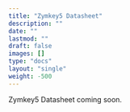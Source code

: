 ```yaml
---
title: "Zymkey5 Datasheet"
description: ""
date: ""
lastmod: ""
draft: false
images: []
type: "docs"
layout: "single"
weight: -500
---
```


<p>Zymkey5 Datasheet coming soon.</p>
